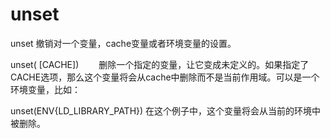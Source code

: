 unset
===

unset  撤销对一个变量，cache变量或者环境变量的设置。

  unset(<variable> [CACHE])
　　删除一个指定的变量，让它变成未定义的。如果指定了CACHE选项，那么这个变量将会从cache中删除而不是当前作用域。<variable>可以是一个环境变量，比如：

  unset(ENV{LD_LIBRARY_PATH})
在这个例子中，这个变量将会从当前的环境中被删除。

